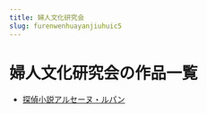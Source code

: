 ```yaml
---
title: 婦人文化研究会
slug: furenwenhuayanjiuhuic5
---
```


# 婦人文化研究会の作品一覧

- [探偵小説アルセーヌ・ルパン](tanzhenxiaoshuoarusenurupan45)
